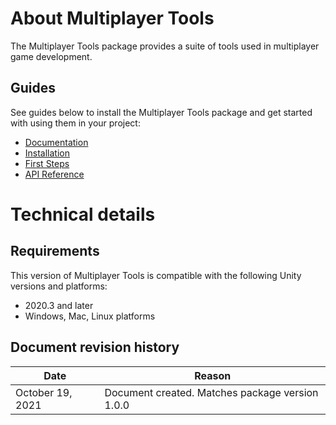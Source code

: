 # About Multiplayer Tools

The Multiplayer Tools package provides a suite of tools used in multiplayer game development. 

## Guides

See guides below to install the Multiplayer Tools package and get started with using them in your project:

* [Documentation](https://docs-multiplayer.unity3d.com/docs/getting-started/about)
* [Installation](https://docs-multiplayer.unity3d.com/docs/migration/install)
* [First Steps](https://docs-multiplayer.unity3d.com/docs/tutorials/helloworld/helloworldintro)
* [API Reference](https://docs-multiplayer.unity3d.com/docs/api/introduction)

# Technical details

## Requirements

This version of Multiplayer Tools is compatible with the following Unity versions and platforms:

* 2020.3 and later
* Windows, Mac, Linux platforms

## Document revision history

|Date|Reason|
|---|---|
|October 19, 2021|Document created. Matches package version 1.0.0|